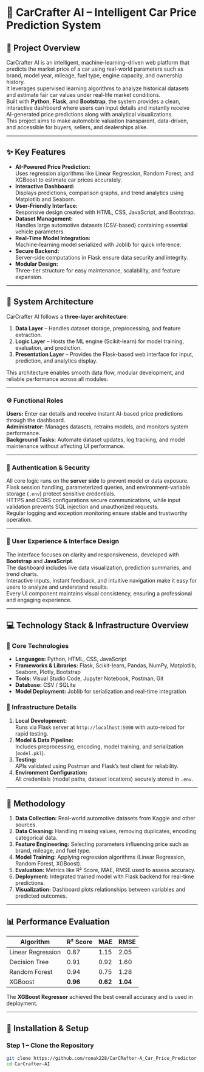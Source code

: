 # 🚗 CarCrafter AI – Intelligent Car Price Prediction System

## 📖 Project Overview
CarCrafter AI is an intelligent, machine-learning–driven web platform that predicts the market price of a car using real-world parameters such as brand, model year, mileage, fuel type, engine capacity, and ownership history.  
It leverages supervised learning algorithms to analyze historical datasets and estimate fair car values under real-life market conditions.  
Built with **Python**, **Flask**, and **Bootstrap**, the system provides a clean, interactive dashboard where users can input details and instantly receive AI-generated price predictions along with analytical visualizations.  
This project aims to make automobile valuation transparent, data-driven, and accessible for buyers, sellers, and dealerships alike.

---

## ✨ Key Features
- **AI-Powered Price Prediction:**  
  Uses regression algorithms like Linear Regression, Random Forest, and XGBoost to estimate car prices accurately.
- **Interactive Dashboard:**  
  Displays predictions, comparison graphs, and trend analytics using Matplotlib and Seaborn.
- **User-Friendly Interface:**  
  Responsive design created with HTML, CSS, JavaScript, and Bootstrap.
- **Dataset Management:**  
  Handles large automotive datasets (CSV-based) containing essential vehicle parameters.
- **Real-Time Model Integration:**  
  Machine-learning model serialized with Joblib for quick inference.
- **Secure Backend:**  
  Server-side computations in Flask ensure data security and integrity.
- **Modular Design:**  
  Three-tier structure for easy maintenance, scalability, and feature expansion.

---

## 🧩 System Architecture
CarCrafter AI follows a **three-layer architecture**:

1. **Data Layer** – Handles dataset storage, preprocessing, and feature extraction.  
2. **Logic Layer** – Hosts the ML engine (Scikit-learn) for model training, evaluation, and prediction.  
3. **Presentation Layer** – Provides the Flask-based web interface for input, prediction, and analytics display.

This architecture enables smooth data flow, modular development, and reliable performance across all modules.

---

### ⚙️ Functional Roles
**Users:** Enter car details and receive instant AI-based price predictions through the dashboard.  
**Administrator:** Manages datasets, retrains models, and monitors system performance.  
**Background Tasks:** Automate dataset updates, log tracking, and model maintenance without affecting UI performance.

---

### 🔐 Authentication & Security
All core logic runs on the **server side** to prevent model or data exposure.  
Flask session handling, parameterized queries, and environment-variable storage (`.env`) protect sensitive credentials.  
HTTPS and CORS configurations secure communications, while input validation prevents SQL injection and unauthorized requests.  
Regular logging and exception monitoring ensure stable and trustworthy operation.

---

### 🎨 User Experience & Interface Design
The interface focuses on clarity and responsiveness, developed with **Bootstrap** and **JavaScript**.  
The dashboard includes live data visualization, prediction summaries, and trend charts.  
Interactive inputs, instant feedback, and intuitive navigation make it easy for users to analyze and understand results.  
Every UI component maintains visual consistency, ensuring a professional and engaging experience.

---

## 💻 Technology Stack & Infrastructure Overview

### 🧠 Core Technologies
- **Languages:** Python, HTML, CSS, JavaScript  
- **Frameworks & Libraries:** Flask, Scikit-learn, Pandas, NumPy, Matplotlib, Seaborn, Plotly, Bootstrap  
- **Tools:** Visual Studio Code, Jupyter Notebook, Postman, Git  
- **Database:** CSV / SQLite  
- **Model Deployment:** Joblib for serialization and real-time integration  

### 🧩 Infrastructure Details
1. **Local Development:**  
   Runs via Flask server at `http://localhost:5000` with auto-reload for rapid testing.  
2. **Model & Data Pipeline:**  
   Includes preprocessing, encoding, model training, and serialization (`model.pkl`).  
3. **Testing:**  
   APIs validated using Postman and Flask’s test client for reliability.  
4. **Environment Configuration:**  
   All credentials (model paths, dataset locations) securely stored in `.env`.  

---

## 🧠 Methodology
1. **Data Collection:** Real-world automotive datasets from Kaggle and other sources.  
2. **Data Cleaning:** Handling missing values, removing duplicates, encoding categorical data.  
3. **Feature Engineering:** Selecting parameters influencing price such as brand, mileage, and fuel type.  
4. **Model Training:** Applying regression algorithms (Linear Regression, Random Forest, XGBoost).  
5. **Evaluation:** Metrics like R² Score, MAE, RMSE used to assess accuracy.  
6. **Deployment:** Integrated trained model with Flask backend for real-time predictions.  
7. **Visualization:** Dashboard plots relationships between variables and predicted outcomes.

---

## 📊 Performance Evaluation
| Algorithm | R² Score | MAE | RMSE |
|------------|-----------|------|------|
| Linear Regression | 0.87 | 1.15 | 2.05 |
| Decision Tree | 0.91 | 0.92 | 1.60 |
| Random Forest | 0.94 | 0.75 | 1.28 |
| XGBoost | **0.96** | **0.62** | **1.04** |

The **XGBoost Regressor** achieved the best overall accuracy and is used in deployment.

---

## 🚀 Installation & Setup

### Step 1 – Clone the Repository
```bash
git clone https://github.com/ronak228/CarCRafter-A_Car_Price_Predictor.git
cd CarCrafter-AI

